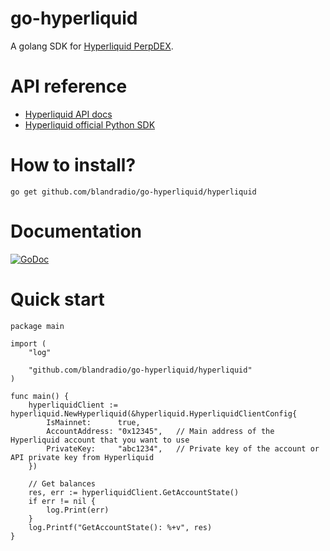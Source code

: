 # go-hyperliquid
 A golang SDK for [Hyperliquid PerpDEX](https://hyperliquid.xyz/).

# API reference
- [Hyperliquid API docs](https://hyperliquid.gitbook.io/hyperliquid-docs/for-developers/api)
- [Hyperliquid official Python SDK](https://github.com/hyperliquid-dex/hyperliquid-python-sdk)

# How to install?
```
go get github.com/blandradio/go-hyperliquid/hyperliquid
```

# Documentation

[![GoDoc](https://godoc.org/github.com/adshao/go-binance?status.svg)](https://pkg.go.dev/github.com/blandradio/go-hyperliquid/hyperliquid#section-documentation)


# Quick start
```
package main

import (
	"log"

	"github.com/blandradio/go-hyperliquid/hyperliquid"
)

func main() {
	hyperliquidClient := hyperliquid.NewHyperliquid(&hyperliquid.HyperliquidClientConfig{
		IsMainnet:      true,
		AccountAddress: "0x12345",   // Main address of the Hyperliquid account that you want to use
		PrivateKey:     "abc1234",   // Private key of the account or API private key from Hyperliquid
	})

	// Get balances
	res, err := hyperliquidClient.GetAccountState()
	if err != nil {
		log.Print(err)
	}
	log.Printf("GetAccountState(): %+v", res)
}
```
